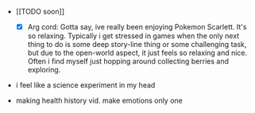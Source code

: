  * [[TODO soon]]
    * [x] Arg cord: Gotta say, ive really been enjoying Pokemon Scarlett. It's so relaxing. Typically i get stressed in games when the only next thing to do is some deep story-line thing or some challenging task, but due to the open-world aspect, it just feels so relaxing and nice. Often i find myself just hopping around collecting berries and exploring. 
  * i feel like a science experiment in my head

  * making health history vid. make emotions only one